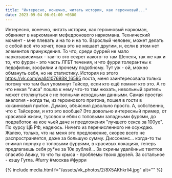 ```yaml
---
title: "Интересно, конечно, читать истории, как героиновый..."
date: 2023-09-04 06:01:00 +0300
---
```


Интересно, конечно, читать истории, как героиновый наркоман, обвиняет в наркомании мефедронового наркомана.
Технический момент - мне плевать и на то и на то. Взрослый человек, может делать с собой всё что хочет, пока это не мешает другим, и, если в этом нет элементов принуждения.
То что, среди фуррей не мало наркозависимых - так-то это секрет какого-то там Шенеля, так же как и то, что фурри - это часть ЛГБТ течения, и что фурри толерантны к педофилии, зоофилии и прочему подобному. Тут уж - ой, можно обмануть себя, но не статистику.
История из этого https://vk.com/wall41076938_16595 поста, меня заинтересовала только потому что там был упомянут Тайсер, если кто ещё помнит кто это.
А то что некая "лиса" пошла к нему что-то там нюхать, невольный зритель может столкнуться с не полными исходными данными. Самая простая аналогия - когда ты, из героинового притона, пошел в гости в кокаиновый притон. Думаю, объяснил довольно просто.
А, собственно, что с Тайсером, и кто это вообще? Это довольно интересный пример, от красивой жизни, тусовок и ебли с топовыми западными фурями, до подработок на кое чьей даче и предложения "лучшего секса за 100уе". По курсу ЦБ РФ, надеюсь.
Ничего из перечисленного не осуждаю. Жалею, только, что на меня это предложение, скорее всего не распространяется, даже за большую сумму.
Диссонанс... когда-то ты снимал порнуху с топовыми фуррями, в красивых локациях, теперь предлагаешь себя ру*не за 10к рублей...
За скрины удалённых твиттов спасибо Авику, то что ты крыса - проблемы твоих друзей. За остальное - кэшу Гугла.
#furry #москва #фурри

{% include media.html f="/assets/vk_photos/2/8X5AKhkrli4.jpg" alt="" %}
